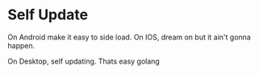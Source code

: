 # Self Update

On Android make it easy to side load.
On IOS, dream on but it ain't gonna happen.

On Desktop, self updating. Thats easy golang